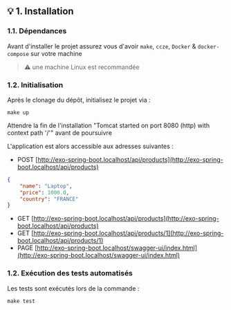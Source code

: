 ## 💡 1. Installation

### 1.1. Dépendances

Avant d'installer le projet assurez vous d'avoir `make`, `ccze`, `Docker` & `docker-compose` sur votre machine
> ⚠️ une machine Linux est recommandée

### 1.2. Initialisation

Après le clonage du dépôt, initialisez le projet via :
```Shell
make up
```

Attendre la fin de l'installation "Tomcat started on port 8080 (http) with context path '/'" avant de poursuivre

L'application est alors accessible aux adresses suivantes :

- POST [http://exo-spring-boot.localhost/api/products](http://exo-spring-boot.localhost/api/products)
```json
{
	"name": "Laptop",
	"price": 1000.0,
	"country": "FRANCE"
}
```
- GET [http://exo-spring-boot.localhost/api/products](http://exo-spring-boot.localhost/api/products)
- GET [http://exo-spring-boot.localhost/api/products/1](http://exo-spring-boot.localhost/api/products/1)
- PAGE [http://exo-spring-boot.localhost/swagger-ui/index.html](http://exo-spring-boot.localhost/swagger-ui/index.html)

### 1.2. Exécution des tests automatisés

Les tests sont exécutés lors de la commande :
```Shell
make test
```
